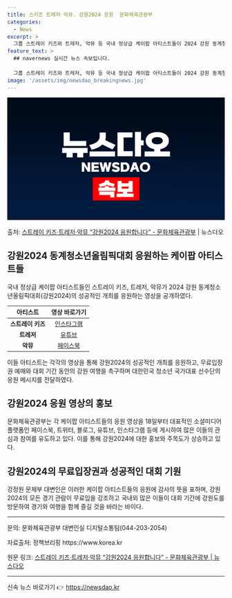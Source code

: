 ```yaml
---
title: 스키즈 트레저 악뮤. 강원2024 응원  문화체육관광부
categories:
  - News
excerpt: >
  그룹 스트레이 키즈와 트레저, 악뮤 등 국내 정상급 케이팝 아티스트들이 2024 강원 동계청소년올림픽대회(강…
feature_text: >
  ## navernews 실시간 뉴스 속보입니다.

  그룹 스트레이 키즈와 트레저, 악뮤 등 국내 정상급 케이팝 아티스트들이 2024 강원 동계청소년올림픽대회(강…
image: '/assets/img/newsdao_breakingnews.jpg'
---
```


![뉴스다오 속보](/assets/img/newsdao_breakingnews.jpg)

<p>출처: <a href="https://newsdao.kr/2878" rel="dofollow">스트레이 키즈·트레저·악뮤 “강원2024 응원합니다” - 문화체육관광부</a> | 뉴스다오</p>

<h2 data-ke-size="size26">강원2024 동계청소년올림픽대회 응원하는 케이팝 아티스트들</h2>
<p data-ke-size="size16">국내 정상급 케이팝 아티스트들인 스트레이 키즈, 트레저, 악뮤가 2024 강원 동계청소년올림픽대회(강원2024)의 성공적인 개최를 응원하는 영상을 공개하였다.</p>

<table>
  <thead>
    <tr>
      <th>아티스트</th>
      <th>영상 바로가기</th>
    </tr>
  </thead>
  <tbody>
    <tr>
      <td style="text-align: center; height: 17px;"><b>스트레이 키즈</b></td>
      <td style="text-align: center; height: 17px;"><a href="https://www.instagram.com/p/C0-xV44pW4Q/" target="_blank" rel="noopener">인스타그램</a></td>
    </tr>
    <tr>
      <td style="text-align: center; height: 17px;"><b>트레저</b></td>
      <td style="text-align: center; height: 17px;"><a href="https://youtu.be/uNkgQWAUNFA?si=tb3-eCWqtHajwJE3" target="_blank" rel="noopener">유튜브</a></td>
    </tr>
    <tr>
      <td style="text-align: center; height: 17px;"><b>악뮤</b></td>
      <td style="text-align: center; height: 17px;"><a href="https://fb.watch/p4D40THwrm/?mibextid=9R9pXO" target="_blank" rel="noopener">페이스북</a></td>
    </tr>
  </tbody>
</table>

<p data-ke-size="size16">이들 아티스트는 각각의 영상을 통해 강원2024의 성공적인 개최를 응원하고, 무료입장권 예매와 대회 기간 동안의 강원 여행을 촉구하며 대한민국 청소년 국가대표 선수단의 응원 메시지를 전달하였다.</p>

<h2 data-ke-size="size26">강원2024 응원 영상의 홍보</h2>
<p data-ke-size="size16">문화체육관광부는 각 케이팝 아티스트들의 응원 영상을 18일부터 대표적인 소셜미디어 플랫폼인 페이스북, 트위터, 블로그, 유튜브, 인스타그램 등에 게시하여 많은 이들의 관심과 참여를 유도하고 있다. 이를 통해 강원2024에 대한 홍보와 주목도가 상승하고 있다.</p>

<h2 data-ke-size="size26">강원2024의 무료입장권과 성공적인 대회 기원</h2>
<p data-ke-size="size16">강정원 문체부 대변인은 이러한 케이팝 아티스트들의 응원에 감사의 뜻을 표하며, 강원2024의 모든 경기 관람이 무료임을 강조하고 국내외 많은 이들이 대회 기간에 강원도를 방문하여 경기와 여행을 함께 즐길 것을 바라는 바이다.</p>

<hr>
<p data-ke-size="size16">문의: 문화체육관광부 대변인실 디지털소통팀(044-203-2054)</p>
<p data-ke-size="size16">자료출처: 정책브리핑 https://www.korea.kr</p>
<p data-ke-size="size16">원문 링크: <a href="https://newsdao.kr/2878" target="_blank" rel="noopener">스트레이 키즈·트레저·악뮤 “강원2024 응원합니다” - 문화체육관광부 | 뉴스다오</a></p>
<hr> 

신속 뉴스 바로가기 👉 <a href="https://newsdao.kr" rel="dofollow">https://newsdao.kr</a>



